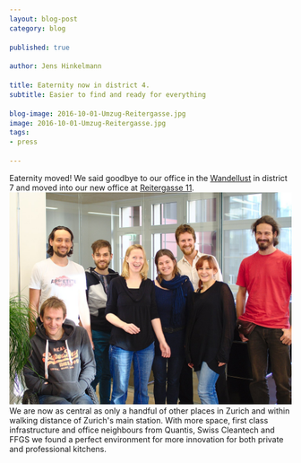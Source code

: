 ```yaml
---
layout: blog-post
category: blog

published: true

author: Jens Hinkelmann

title: Eaternity now in district 4.
subtitle: Easier to find and ready for everything

blog-image: 2016-10-01-Umzug-Reitergasse.jpg
image: 2016-10-01-Umzug-Reitergasse.jpg
tags:
- press

---
```


Eaternity moved! We said goodbye to our office in the [Wandellust][1] in district 7 and moved into our new office at [Reitergasse 11][2].
![Arrived at the Reitergasse office](/img/blog/2016-10-01-Umzug-Reitergasse/Reitergasse.jpg "Arrived at the Reitergasse office")
We are now as central as only a handful of other places in Zurich and within walking distance of Zurich's main station. With more space, first class infrastructure and office neighbours from Quantis, Swiss Cleantech and FFGS we found a perfect environment for more innovation for both private and professional kitchens.


[1]: http://wandellust.ch
[2]: https://www.google.ch/maps/place/Eaternity/@47.3796059,8.5260717,17z/data=!3m1!4b1!4m5!3m4!1s0x0:0xaa86284b0305129d!8m2!3d47.3796059!4d8.5282604?hl=de-CH
